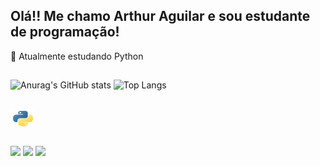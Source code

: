 ## Olá!! Me chamo Arthur Aguilar e sou estudante de programação!

 🌱 Atualmente estudando Python
 
 ##

![Anurag's GitHub stats](https://github-readme-stats.vercel.app/api?username=ArthurAguilar&show_icons=true&theme=cobalt)
![Top Langs](https://github-readme-stats.vercel.app/api/top-langs/?username=ArthurAguilar&layout=compact&theme=cobalt)

##

<div>
  <img align="center" alt="Rafa-Python" height="30" width="40" src="https://raw.githubusercontent.com/devicons/devicon/master/icons/python/python-original.svg"> 
</div>

##

<div>
  <a href = "mailto:arthurg.aguilar@gmail.com"><img src="https://img.shields.io/badge/-Gmail-%23333?style=for-the-badge&logo=gmail&logoColor=white" target="_blank"></a>
  <a href="https://instagram.com/tuuzao" target="_blank"><img src="https://img.shields.io/badge/-Instagram-%23E4405F?style=for-the-badge&logo=instagram&logoColor=white" target="_blank"></a>
  <a href="https://www.linkedin.com/in/arthur-aguilar-1ba496282/" target="_blank"><img src="https://img.shields.io/badge/-LinkedIn-%230077B5?style=for-the-badge&logo=linkedin&logoColor=white" target="_blank"></a> 
 </div>



